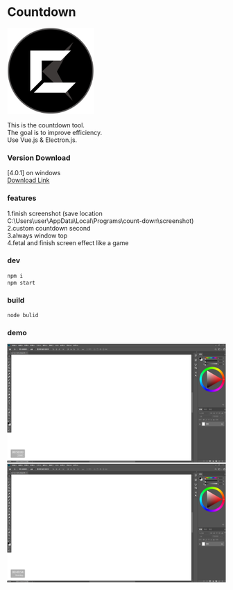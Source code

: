 # Countdown
<img width="200" src="img/countdownlogo.png"/>  

This is the countdown tool.  
The goal is to improve efficiency.  
Use Vue.js & Electron.js.

### Version Download
[4.0.1] on windows  
[Download Link](https://github.com/unromanticman/Countdown/releases/download/4.0.1/Countdown.Setup.4.0.1.exe
)
### features

1.finish screenshot  (save location C:\Users\user\AppData\Local\Programs\count-down\screenshot)  
2.custom countdown second  
3.always window top  
4.fetal and finish screen effect like a game

### dev
```
npm i
npm start
```
### build
```
node bulid
```

### demo
<img src="img/demo1.PNG"/>  
<img src="img/demo2.PNG"/>  

